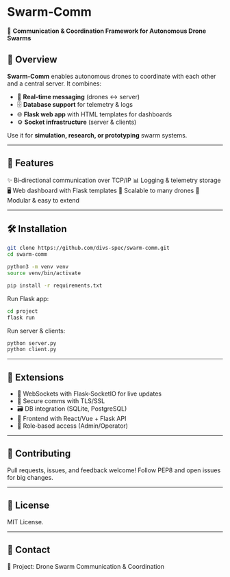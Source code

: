 # Swarm‑Comm

🚁 **Communication & Coordination Framework for Autonomous Drone Swarms**

## 🚀 Overview

**Swarm‑Comm** enables autonomous drones to coordinate with each other and a central server. It combines:

* 🔗 **Real‑time messaging** (drones ↔ server)
* 🗄 **Database support** for telemetry & logs
* 🌐 **Flask web app** with HTML templates for dashboards
* ⚙️ **Socket infrastructure** (server & clients)

Use it for **simulation, research, or prototyping** swarm systems.

---

## 🧩 Features

✨ Bi‑directional communication over TCP/IP
📊 Logging & telemetry storage
🖥 Web dashboard with Flask templates
📡 Scalable to many drones
🔧 Modular & easy to extend

---

## 🛠 Installation

```bash
git clone https://github.com/divs-spec/swarm-comm.git
cd swarm-comm

python3 -m venv venv
source venv/bin/activate

pip install -r requirements.txt
```

Run Flask app:

```bash
cd project
flask run
```

Run server & clients:

```bash
python server.py
python client.py
```

---

## 🔧 Extensions

* 🔄 WebSockets with Flask‑SocketIO for live updates
* 🔐 Secure comms with TLS/SSL
* 🗃 DB integration (SQLite, PostgreSQL)
* 🎨 Frontend with React/Vue + Flask API
* 👥 Role‑based access (Admin/Operator)

---

## 🙌 Contributing

Pull requests, issues, and feedback welcome! Follow PEP8 and open issues for big changes.

---

## 📜 License

MIT License.

---

## 📌 Contact
📡 Project: Drone Swarm Communication & Coordination
